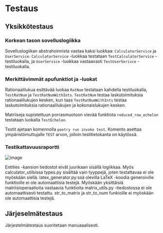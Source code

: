 # Testaus

## Yksikkötestaus
### Korkean tason sovelluslogiikka
Sovelluslogiikan abstrahoinnista vastaa kaksi luokkaa: `CalculatorService` ja `UserService`.
`CalculatorService` -luokkaa testataan `TestCalculatorService` -testiluokalla, ja `UserService` -luokkaa vastaavasti `TestUserSerivce` -testiluokalla.

### Merkittävimmät apufunktiot ja -luokat
Rationaalilukua esittävää luokaa `RatNum` testataan kahdella testiluokalla, `TestRatNum` ja `TestRatNumWithInts`. `TestRatNum` testaa laskutoimituksia rationaalilukujen kesken, kun taas `TestRatNumWithInts` testaa laskutoimituksia rationaalilukujen ja kokonaislukujen kesken.

Matriiseja supistettuun porrasmuotoon vievää funktiota `reduced_row_echelon` testataan luokalla `TestEchelon`.

Testit ajetaan komennolla `poetry run invoke test`. Komento asettaa ympäristömuttujalle `TEST` arvon, jolloin testitietokanta on käytössä.
### Testikattavuusraportti
![image](https://github.com/0442/ot-harjoitustyo/assets/69271621/24264e5f-3682-4b2d-a8da-81ba19946291)

Entities -kansion tiedostot eivät juurikaan sisällä logiikkaa. Myös calculator_utilsissa types.py sisältää vain tyyppejä, joten testattavaa ei ole myöskään siellä.
latex_generator.py:ssä olevilla LaTeX -koodia generoiville funktioille ei ole automaattisia testejä. Myöskään yksittäisiä matriisioperaatioita vastaavia funktioita matrix_utils.py -tiedostossa ei ole automaattisesti testattu. str_to_matrix ja str_to_num funkioille ei myöskään ole automaattisia testejä.

## Järjeselmätestaus
Järjestelmätestaus suoritetaan manuaaalisesti.


